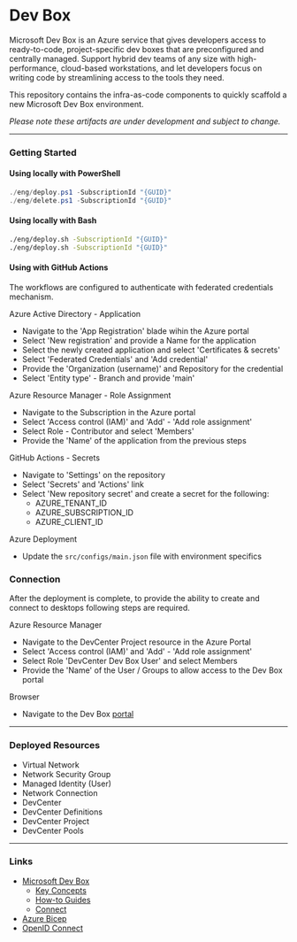 # Dev Box

Microsoft Dev Box is an Azure service that gives developers access to
ready-to-code, project-specific dev boxes that are preconfigured and centrally
managed. Support hybrid dev teams of any size with high-performance, cloud-based
workstations, and let developers focus on writing code by streamlining access to
the tools they need.

This repository contains the infra-as-code components to quickly scaffold a new
Microsoft Dev Box environment.

_Please note these artifacts are under development and subject to change._

---

### Getting Started

#### Using locally with PowerShell

```powershell
./eng/deploy.ps1 -SubscriptionId "{GUID}"
./eng/delete.ps1 -SubscriptionId "{GUID}"
```

#### Using locally with Bash

```bash
./eng/deploy.sh -SubscriptionId "{GUID}"
./eng/deploy.sh -SubscriptionId "{GUID}"
```

#### Using with GitHub Actions

The workflows are configured to authenticate with federated credentials mechanism.

Azure Active Directory - Application

- Navigate to the 'App Registration' blade wihin the Azure portal
- Select 'New registration' and provide a Name for the application
- Select the newly created application and select 'Certificates & secrets'
- Select 'Federated Credentials' and 'Add credential'
- Provide the 'Organization (username)' and Repository for the credential
- Select 'Entity type' - Branch and provide 'main'

Azure Resource Manager - Role Assignment

- Navigate to the Subscription in the Azure portal
- Select 'Access control (IAM)' and 'Add' - 'Add role assignment'
- Select Role - Contributor and select 'Members'
- Provide the 'Name' of the application from the previous steps

GitHub Actions - Secrets

- Navigate to 'Settings' on the repository
- Select 'Secrets' and 'Actions' link
- Select 'New repository secret' and create a secret for the following:
  - AZURE_TENANT_ID
  - AZURE_SUBSCRIPTION_ID
  - AZURE_CLIENT_ID

Azure Deployment

- Update the `src/configs/main.json` file with environment specifics

### Connection

After the deployment is complete, to provide the ability to create and connect to desktops following steps are required.

Azure Resource Manager

- Navigate to the DevCenter Project resource in the Azure Portal
- Select 'Access control (IAM)' and 'Add' - 'Add role assignment'
- Select Role 'DevCenter Dev Box User' and select Members
- Provide the 'Name' of the User / Groups to allow access to the Dev Box portal

Browser

- Navigate to the Dev Box [portal](https://devbox.microsoft.com)

---

### Deployed Resources

- Virtual Network
- Network Security Group
- Managed Identity (User)
- Network Connection
- DevCenter
- DevCenter Definitions
- DevCenter Project
- DevCenter Pools

---

### Links

- [Microsoft Dev Box](https://learn.microsoft.com/azure/dev-box/overview-what-is-microsoft-dev-box)
  - [Key Concepts](https://learn.microsoft.com/azure/dev-box/concept-dev-box-concepts)
  - [How-to Guides](https://learn.microsoft.com/azure/dev-box/how-to-project-admin)
  - [Connect](https://learn.microsoft.com/azure/dev-box/tutorial-connect-to-dev-box-with-remote-desktop-app)
- [Azure Bicep](https://docs.microsoft.com/azure/azure-resource-manager/bicep)
- [OpenID Connect](https://docs.github.com/actions/deployment/security-hardening-your-deployments/configuring-openid-connect-in-azure)
